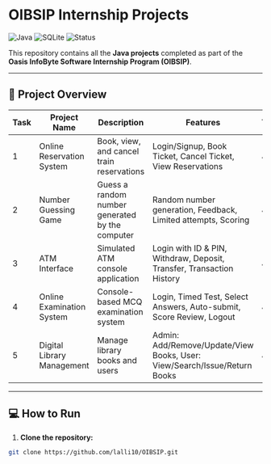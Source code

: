 # OIBSIP Internship Projects

![Java](https://img.shields.io/badge/Language-Java-orange)
![SQLite](https://img.shields.io/badge/Database-SQLite-blue)
![Status](https://img.shields.io/badge/Status-Completed-brightgreen)

This repository contains all the **Java projects** completed as part of the **Oasis InfoByte Software Internship Program (OIBSIP)**.

---

## **📂 Project Overview**

| Task | Project Name | Description | Features | Technologies |
|------|--------------|-------------|---------|-------------|
| 1 | Online Reservation System | Book, view, and cancel train reservations | Login/Signup, Book Ticket, Cancel Ticket, View Reservations | Java, SQLite |
| 2 | Number Guessing Game | Guess a random number generated by the computer | Random number generation, Feedback, Limited attempts, Scoring | Java |
| 3 | ATM Interface | Simulated ATM console application | Login with ID & PIN, Withdraw, Deposit, Transfer, Transaction History | Java |
| 4 | Online Examination System | Console-based MCQ examination system | Login, Timed Test, Select Answers, Auto-submit, Score Review, Logout | Java |
| 5 | Digital Library Management | Manage library books and users | Admin: Add/Remove/Update/View Books, User: View/Search/Issue/Return Books | Java |

---

## **💻 How to Run**

1. **Clone the repository:**

```bash
git clone https://github.com/lalli10/OIBSIP.git
